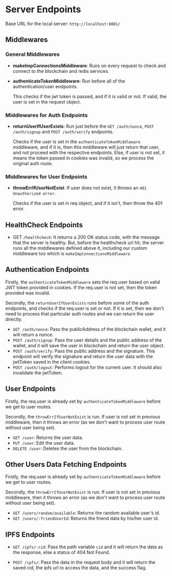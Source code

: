 # Server Endpoints

Base URL for the local server: `http://localhost:8081/`

## Middlewares

### General Middlewares

- **makeImpConnectionsMiddleware**: Runs on every request to check and connect to the blockchain and redis services.
- **authenticateTokenMiddleware**: Run before all of the authentication/user endpoints.
    
    This checks if the jwt token is passed, and if it is valid or not. If valid, the user is set in the request object.

### Middlewares for Auth Endpoints

- **returnUserIfUserExists**: Run just before the `GET /auth/nonce`, `POST /auth/signup` and `POST /auth/verify` endpoints.
    
    Checks if the user is set in the  `authenticateTokenMiddleware` middleware, and if it is, then this middleware will just return that user, and not proceed with the respective endpoints. Else, if user is not set, it means the token passed in cookies was invalid, so we process the original auth route.

### Middlewares for User Endpoints

- **throwErrIfUserNotExist**: If user does not exist, it throws an `401 Unauthorized error`.

    Checks if the user is set in req object, and if it isn't, then throw the 401 error.

## HealthCheck Endpoints

- GET `/healthcheck`: It returns a 200 OK status code, with the message that the server is healthy. But, before the healthcheck url hit, the server runs all the middlewares defined above it, including our custom middleware too which is `makeImpConnectionsMiddleware`.

## Authentication Endpoints

Firstly, the `authenticateTokenMiddleware` sets the req.user based on valid JWT token provided in cookies. If the req.user is not set, then the token provided was invalid.

Secondly, the `returnUserIfUserExists` runs before some of the auth endpoints, and checks if the req.user is set or not. If it is set, then we don't need to process that particular auth routes and we can return the user directly.

- `GET /auth/nonce`: Pass the publicAddress of the blockchain wallet, and it will return a nonce.
- `POST /auth/signup`: Pass the user details and the public address of the wallet, and it will save the user in blockchain and return the user object.
- `POST /auth/verify`: Pass the public address and the signature. This endpoint will verify the signature and return the user data with the jwtToken saved in the client cookies.
- `POST /auth/logout`: Performs logout for the current user. It should also invalidate the jwtToken.

## User Endpoints

Firstly, the req.user is already set by `authenticateTokenMiddleware` before we get to user routes.

Secondly, the `throwErrIfUserNotExist` is run. If user is not set in previous middleware, then it throws an error (as we don't want to process user route without user being set).

- `GET /user`: Returns the user data.
- `PUT /user`: Edit the user data.
- `DELETE /user`: Deletes the user from the blockchain.

## Other Users Data Fetching Endpoints

Firstly, the req.user is already set by `authenticateTokenMiddleware` before we get to user routes.

Secondly, the `throwErrIfUserNotExist` is run. If user is not set in previous middleware, then it throws an error (as we don't want to process user route without user being set).

- `GET /users/random/available`: Returns the random available user's id.
- `GET /users/:friendUserId`: Returns the friend data by his/her user id.

## IPFS Endpoints

- `GET /ipfs/:cid`: Pass the path variable `cid` and it will return the data as the response, else a status of 404 Not Found.

- `POST /ipfs/`: Pass the data in the request body and it will return the saved cid, the ipfs url to access the data, and the success flag.
